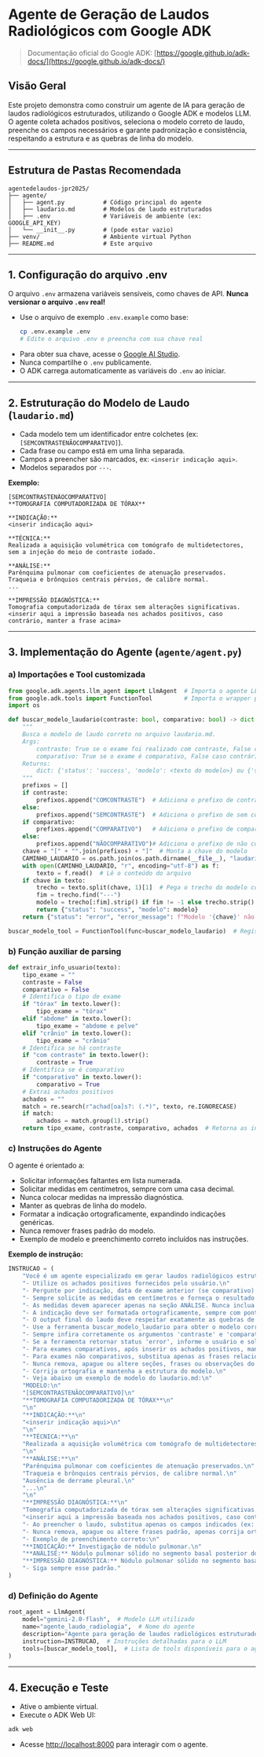 # Agente de Geração de Laudos Radiológicos com Google ADK

> Documentação oficial do Google ADK: [https://google.github.io/adk-docs/](https://google.github.io/adk-docs/)

## Visão Geral

Este projeto demonstra como construir um agente de IA para geração de laudos radiológicos estruturados, utilizando o Google ADK e modelos LLM. O agente coleta achados positivos, seleciona o modelo correto de laudo, preenche os campos necessários e garante padronização e consistência, respeitando a estrutura e as quebras de linha do modelo.

---

## Estrutura de Pastas Recomendada

```
agentedelaudos-jpr2025/
├── agente/
│   ├── agent.py           # Código principal do agente
│   ├── laudario.md        # Modelos de laudo estruturados
│   ├── .env               # Variáveis de ambiente (ex: GOOGLE_API_KEY)
│   └── __init__.py        # (pode estar vazio)
├── venv/                  # Ambiente virtual Python
├── README.md              # Este arquivo
```

---

## 1. Configuração do arquivo .env

O arquivo `.env` armazena variáveis sensíveis, como chaves de API. **Nunca versionar o arquivo `.env` real!**

- Use o arquivo de exemplo `.env.example` como base:
  ```sh
  cp .env.example .env
  # Edite o arquivo .env e preencha com sua chave real
  ```
- Para obter sua chave, acesse o [Google AI Studio](https://aistudio.google.com/app/apikey).
- Nunca compartilhe o `.env` publicamente.
- O ADK carrega automaticamente as variáveis do `.env` ao iniciar.

---

## 2. Estruturação do Modelo de Laudo (`laudario.md`)

- Cada modelo tem um identificador entre colchetes (ex: `[SEMCONTRASTENÃOCOMPARATIVO]`).
- Cada frase ou campo está em uma linha separada.
- Campos a preencher são marcados, ex: `<inserir indicação aqui>`.
- Modelos separados por `---`.

**Exemplo:**
```
[SEMCONTRASTENÃOCOMPARATIVO]
**TOMOGRAFIA COMPUTADORIZADA DE TÓRAX**

**INDICAÇÃO:** 
<inserir indicação aqui>

**TÉCNICA:** 
Realizada a aquisição volumétrica com tomógrafo de multidetectores, sem a injeção do meio de contraste iodado.

**ANÁLISE:**
Parênquima pulmonar com coeficientes de atenuação preservados.
Traqueia e brônquios centrais pérvios, de calibre normal.
...

**IMPRESSÃO DIAGNÓSTICA:**
Tomografia computadorizada de tórax sem alterações significativas.
<inserir aqui a impressão baseada nos achados positivos, caso contrário, manter a frase acima>
```

---

## 3. Implementação do Agente (`agente/agent.py`)

### a) Importações e Tool customizada
```python
from google.adk.agents.llm_agent import LlmAgent  # Importa o agente LLM do ADK
from google.adk.tools import FunctionTool         # Importa o wrapper para transformar função em tool
import os

def buscar_modelo_laudario(contraste: bool, comparativo: bool) -> dict:
    """
    Busca o modelo de laudo correto no arquivo laudario.md.
    Args:
        contraste: True se o exame foi realizado com contraste, False caso contrário.
        comparativo: True se o exame é comparativo, False caso contrário.
    Returns:
        dict: {'status': 'success', 'modelo': <texto do modelo>} ou {'status': 'error', 'error_message': <mensagem>}
    """
    prefixos = []
    if contraste:
        prefixos.append("COMCONTRASTE")  # Adiciona o prefixo de contraste
    else:
        prefixos.append("SEMCONTRASTE")  # Adiciona o prefixo de sem contraste
    if comparativo:
        prefixos.append("COMPARATIVO")   # Adiciona o prefixo de comparativo
    else:
        prefixos.append("NÃOCOMPARATIVO")# Adiciona o prefixo de não comparativo
    chave = "[" + "".join(prefixos) + "]"  # Monta a chave do modelo
    CAMINHO_LAUDARIO = os.path.join(os.path.dirname(__file__), "laudario.md")  # Caminho do arquivo laudario.md
    with open(CAMINHO_LAUDARIO, "r", encoding="utf-8") as f:
        texto = f.read()  # Lê o conteúdo do arquivo
    if chave in texto:
        trecho = texto.split(chave, 1)[1]  # Pega o trecho do modelo correspondente
        fim = trecho.find("---")
        modelo = trecho[:fim].strip() if fim != -1 else trecho.strip()  # Isola o modelo
        return {"status": "success", "modelo": modelo}
    return {"status": "error", "error_message": f"Modelo '{chave}' não encontrado no laudario.md."}

buscar_modelo_tool = FunctionTool(func=buscar_modelo_laudario)  # Registra a função como tool para o agente
```

### b) Função auxiliar de parsing
```python
def extrair_info_usuario(texto):
    tipo_exame = ""
    contraste = False
    comparativo = False
    # Identifica o tipo de exame
    if "tórax" in texto.lower():
        tipo_exame = "tórax"
    elif "abdome" in texto.lower():
        tipo_exame = "abdome e pelve"
    elif "crânio" in texto.lower():
        tipo_exame = "crânio"
    # Identifica se há contraste
    if "com contraste" in texto.lower():
        contraste = True
    # Identifica se é comparativo
    if "comparativo" in texto.lower():
        comparativo = True
    # Extrai achados positivos
    achados = ""
    match = re.search(r"achad[oa]s?: (.*)", texto, re.IGNORECASE)
    if match:
        achados = match.group(1).strip()
    return tipo_exame, contraste, comparativo, achados  # Retorna as informações extraídas
```

### c) Instruções do Agente

O agente é orientado a:
- Solicitar informações faltantes em lista numerada.
- Solicitar medidas em centímetros, sempre com uma casa decimal.
- Nunca colocar medidas na impressão diagnóstica.
- Manter as quebras de linha do modelo.
- Formatar a indicação ortograficamente, expandindo indicações genéricas.
- Nunca remover frases padrão do modelo.
- Exemplo de modelo e preenchimento correto incluídos nas instruções.

**Exemplo de instrução:**
```python
INSTRUCAO = (
    "Você é um agente especializado em gerar laudos radiológicos estruturados.\n"
    "- Utilize os achados positivos fornecidos pelo usuário.\n"
    "- Pergunte por indicação, data de exame anterior (se comparativo) e medidas, caso não sejam informadas, sempre em formato de lista numerada.\n"
    "- Sempre solicite as medidas em centímetros e forneça o resultado sempre com uma casa decimal, por exemplo: 3,2 cm.\n"
    "- As medidas devem aparecer apenas na seção ANÁLISE. Nunca inclua medidas na IMPRESSÃO DIAGNÓSTICA, que deve ser sempre qualitativa.\n"
    "- A indicação deve ser formatada ortograficamente, sempre com ponto final, e organizada de forma clara. Se o usuário fornecer uma indicação genérica (ex: 'neoplasia'), transforme em uma frase completa e específica, como 'Investigação de neoplasia pulmonar.'.\n"
    "- O output final do laudo deve respeitar exatamente as quebras de linha do modelo do laudario.md, mantendo cada frase em uma linha separada, conforme o modelo.\n"
    "- Use a ferramenta buscar_modelo_laudario para obter o modelo correto do arquivo laudario.md.\n"
    "- Sempre infira corretamente os argumentos 'contraste' e 'comparativo' a partir do contexto e das informações fornecidas pelo usuário, sem hardcoding.\n"
    "- Se a ferramenta retornar status 'error', informe o usuário e solicite um modelo ou dados mais específicos.\n"
    "- Para exames comparativos, após inserir os achados positivos, mantenha o restante do texto do modelo, especialmente a frase 'Restante permanece sem alterações evolutivas significativas: ...', apenas corrigindo ortografia se necessário.\n"
    "- Para exames não comparativos, substitua apenas as frases relacionadas aos achados positivos, mantendo todas as demais frases do modelo exatamente como estão, apenas corrigindo ortografia se necessário.\n"
    "- Nunca remova, apague ou altere seções, frases ou observações do modelo do laudario.md que não estejam diretamente relacionadas aos achados positivos.\n"
    "- Corrija ortografia e mantenha a estrutura do modelo.\n"
    "- Veja abaixo um exemplo de modelo do laudario.md:\n"
    "MODELO:\n"
    "[SEMCONTRASTENÃOCOMPARATIVO]\n"
    "**TOMOGRAFIA COMPUTADORIZADA DE TÓRAX**\n"
    "\n"
    "**INDICAÇÃO:**\n"
    "<inserir indicação aqui>\n"
    "\n"
    "**TÉCNICA:**\n"
    "Realizada a aquisição volumétrica com tomógrafo de multidetectores, sem a injeção do meio de contraste iodado.\n"
    "\n"
    "**ANÁLISE:**\n"
    "Parênquima pulmonar com coeficientes de atenuação preservados.\n"
    "Traqueia e brônquios centrais pérvios, de calibre normal.\n"
    "Ausência de derrame pleural.\n"
    "...\n"
    "\n"
    "**IMPRESSÃO DIAGNÓSTICA:**\n"
    "Tomografia computadorizada de tórax sem alterações significativas.\n"
    "<inserir aqui a impressão baseada nos achados positivos, caso contrário, manter a frase acima>\n"
    "- Ao preencher o laudo, substitua apenas os campos indicados (ex: indicação, achados positivos, impressão diagnóstica), mantendo todas as demais frases e seções exatamente como estão no modelo.\n"
    "- Nunca remova, apague ou altere frases padrão, apenas corrija ortografia se necessário.\n"
    "- Exemplo de preenchimento correto:\n"
    "**INDICAÇÃO:** Investigação de nódulo pulmonar.\n"
    "**ANÁLISE:** Nódulo pulmonar sólido no segmento basal posterior do lobo inferior esquerdo, medindo 3,2 cm. Parênquima pulmonar com coeficientes de atenuação preservados. ...\n"
    "**IMPRESSÃO DIAGNÓSTICA:** Nódulo pulmonar sólido no segmento basal posterior do lobo inferior esquerdo. Necessária correlação clínica.\n"
    "- Siga sempre esse padrão."
)
```

### d) Definição do Agente
```python
root_agent = LlmAgent(
    model="gemini-2.0-flash",  # Modelo LLM utilizado
    name="agente_laudo_radiologia",  # Nome do agente
    description="Agente para geração de laudos radiológicos estruturados a partir dos achados positivos do usuário.",
    instruction=INSTRUCAO,  # Instruções detalhadas para o LLM
    tools=[buscar_modelo_tool],  # Lista de tools disponíveis para o agente
)
```

---

## 4. Execução e Teste

- Ative o ambiente virtual.
- Execute o ADK Web UI:
```sh
adk web
```
- Acesse [http://localhost:8000](http://localhost:8000) para interagir com o agente.